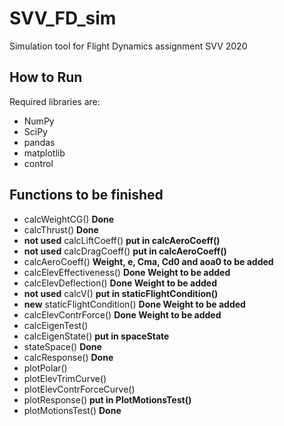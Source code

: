 # SVV_FD_sim
Simulation tool for Flight Dynamics assignment SVV 2020

## How to Run
Required libraries are:
- NumPy 
- SciPy
- pandas
- matplotlib
- control

## Functions to be finished
- calcWeightCG() **Done**
- calcThrust() **Done**
- **not used** calcLiftCoeff() **put in calcAeroCoeff()**
- **not used** calcDragCoeff() **put in calcAeroCoeff()**
- calcAeroCoeff() **Weight, e, Cma, Cd0 and aoa0 to be added**
- calcElevEffectiveness() **Done Weight to be added**
- calcElevDeflection() **Done Weight to be added**
- **not used** calcV() **put in staticFlightCondition()**
- **new** staticFlightCondition() **Done Weight to be added**
- calcElevContrForce() **Done Weight to be added**
- calcEigenTest()
- calcEigenState() **put in spaceState**
- stateSpace() **Done** 
- calcResponse() **Done**
- plotPolar()
- plotElevTrimCurve() 
- plotElevContrForceCurve()
- plotResponse() **put in PlotMotionsTest()**
- plotMotionsTest() **Done**
